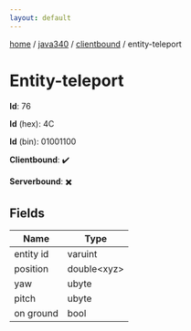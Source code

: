 ```yaml
---
layout: default
---
```


[home](/)  /  [java340](/protocol/java340)  /  [clientbound](/protocol/java340/clientbound)  /  entity-teleport

# Entity-teleport

**Id**: 76

**Id** (hex): 4C

**Id** (bin): 01001100

**Clientbound**: ✔️

**Serverbound**: ✖️

## Fields

Name | Type
---|---
entity id | varuint
position | double&lt;xyz&gt;
yaw | ubyte
pitch | ubyte
on ground | bool

